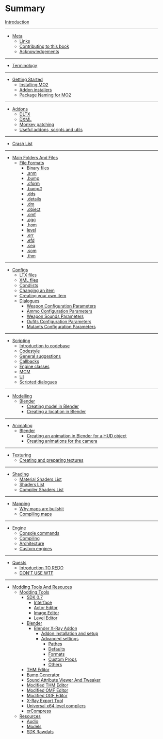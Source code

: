 # Summary

[Introduction](README.md)

___

- [Meta](meta/README.md)
  - [Links](meta/links.md)
  - [Contributing to this book](meta/contributing/README.md)
  - [Acknowledgements](meta/acknowledgements.md)

___

- [Terminology](terminology/terminology.md)

___

- [Getting Started](getting-started/README.md)
  - [Installing MO2](getting-started/installing-mo2.md)
  - [Addon installers](getting-started/addon-installers.md)
  - [Package Naming for MO2](getting-started/package-naming.md)

___

- [Addons]()
  - [DLTX](addons/dltx.md)
  - [DXML](addons/dxml.md)
  - [Monkey patching](addons/monkey-patching.md)
  - [Useful addons, scripts and utils](addons/useful-addons-scripts-utils.md)

___

- [Crash List](crashes/crashes-list.md)

___

- [Main Folders And Files](main-folders-and-files/README.md)
  - [File Formats](main-folders-and-files/file-formats/README.md)
    - [Binary files](main-folders-and-files/file-formats/binary-files.md)
    - [.anm](main-folders-and-files/file-formats/anm.md)
    - [.bump](main-folders-and-files/file-formats/bump.md)
    - [.cform](main-folders-and-files/file-formats/cform.md)
    - [.bump#](main-folders-and-files/file-formats/bump_hash.md)
    - [.dds](main-folders-and-files/file-formats/dds.md)
    - [.details](main-folders-and-files/file-formats/detals.md)
    - [.dm](main-folders-and-files/file-formats/dm.md)
    - [.object](main-folders-and-files/file-formats/object.md)
    - [.omf](main-folders-and-files/file-formats/omf.md)
    - [.ogg](main-folders-and-files/file-formats/ogg.md)
    - [.hom](main-folders-and-files/file-formats/hom.md)
    - [level](main-folders-and-files/file-formats/level.md)
    - [.err](main-folders-and-files/file-formats/err.md)
    - [.efd](main-folders-and-files/file-formats/efd.md)
    - [.seq](main-folders-and-files/file-formats/seq.md)
    - [.som](main-folders-and-files/file-formats/som.md)
    - [.thm](main-folders-and-files/file-formats/thm.md)

___

- [Configs]()
  - [LTX files](configs/ltx-files.md)
  - [XML files](configs/xml-files.md)
  - [Condlists](configs/condlists.md)
  - [Changing an item]()
  - [Creating your own item]()
  - [Dialogues]()
    - [Weapon Configuration Parameters](configs/items/weapons/w_(weapon).ltx.md)
    - [Ammo Configuration Parameters](configs/items/weapons/weapon_ammo.ltx.md)
    - [Weapon Sounds Parameters](configs/items/weapons/weapon_sounds.ltx.md)
    - [Oufits Configuration Parameters](configs/items/outfits/o_(outfit).ltx.md)
    - [Mutants Configuration Parameters](configs/creatures/m_(mutant).ltx.md)

___

- [Scripting]()
  - [Introduction to codebase]()
  - [Codestyle]()
  - [General suggestions]()
  - [Callbacks]()
  - [Engine classes]()
  - [MCM]()
  - [UI]()
  - [Scripted dialogues]()

___

- [Modelling]()
  - [Blender](blender/README.md)
    - [Creating model in Blender](blender/creating-model-in-blender.md)
    - [Creating a location in Blender](blender/creating-a-location-in-blender.md)

___

- [Animating]()
  - [Blender](blender/README.md)
    - [Creating an animation in Blender for a HUD object](blender/creating-hud-animation-in-blender.md)
    - [Creating animations for the camera](blender/creating-camera-animations.md)

___

- [Texturing](texturing/README.md)
  - [Creating and preparing textures](texturing/сreating-and-preparing-textures.md)

___

- [Shading](shaders/README.md)
  - [Material Shaders List](shaders/shaders-list/materials-list.md)
  - [Shaders List](shaders/shaders-list/shaders-list.md)
  - [Compiler Shaders List](shaders/shaders-list/compiler-shaders-list.md)

___

- [Mapping](mapping/README.md)
  - [Why maps are bullshit]()
  - [Compiling maps](mapping/compiling-maps.md)

___

- [Engine](engine/README.md)
  - [Console commands](engine/console-commands.md)
  - [Compiling]()
  - [Architecture]()
  - [Custom engines](engine/custom-engines-list.md)

___

- [Quests](quests/README.md)
  - [Introduction TO REDO](quests/introduction.md)
  - [DON'T USE WTF]()

___

- [Modding Tools And Resouces](modding-tools-and-resources/README.md)
  - [Modding Tools](modding-tools-and-resources/modding-tools/modding-tools.md)
    - [SDK 0.7](sdk/README.md)
      - [Interface](sdk/interface.md)
      - [Actor Editor](sdk/actor-editor.md)
      - [Image Editor](sdk/image-editor.md)
      - [Level Editor](sdk/level-editor.md)
    - [Blender](blender/README.md)
      - [Blender X-Ray Addon](blender/blender-x-ray-addon-summary.md)
        - [Addon installation and setup](blender/addon-installation-and-setup.md)
        - [Advanced settings](blender/addon-settings-options/README.md)
          - [Pathes](blender/addon-settings-options/pathes.md)
          - [Defaults](blender/addon-settings-options/defaults.md)
          - [Formats](blender/addon-settings-options/formats.md)
          - [Custom Props](blender/addon-settings-options/custom-props.md)
          - [Others](blender/addon-settings-options/others.md)
    - [THM Editor](modding-tools-and-resources/modding-tools/thm-editor-by-i-love-kfc.md)
    - [Bump Generator](modding-tools-and-resources/modding-tools/bump-generator.md)
    - [Sound Attribute Viewer And Tweaker](modding-tools-and-resources/modding-tools/savandt.md)
    - [Modified THM Editor](modding-tools-and-resources/modding-tools/thm-editor-by-valerok.md)
    - [Modified OMF Editor](modding-tools-and-resources/modding-tools/omf-editor-by-valerok.md)
    - [Modified OGF Editor](modding-tools-and-resources/modding-tools/ogf-editor-by-valerok.md)
    - [X-Ray Export Tool](modding-tools-and-resources/modding-tools/xray-export-tool.md)
    - [Universal x64 level compilers](modding-tools-and-resources/modding-tools/universal-x64-level-compilers.md)
    - [xrCompress](modding-tools-and-resources/modding-tools/xrcompress-by-i-love-kfc.md)
  - [Resources](modding-tools-and-resources/resources/README.md)
    - [Audio](modding-tools-and-resources/resources/audio.md)
    - [Models](modding-tools-and-resources/resources/models-objects-locations.md)
    - [SDK Rawdats](modding-tools-and-resources/resources/sdk-rawdatas.md)
